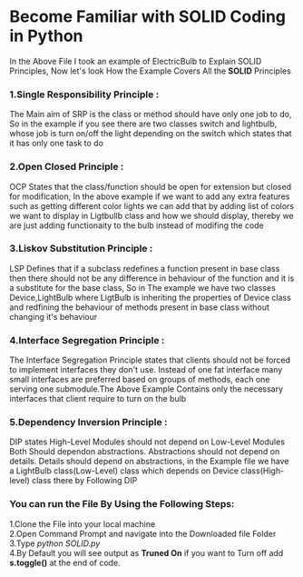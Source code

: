 # Become Familiar with SOLID Coding in Python
In the Above File I took an example of ElectricBulb to Explain SOLID Principles, Now let's look How the Example Covers All the **SOLID** Principles
### 1.Single Responsibility Principle : 
The Main aim of SRP is the class or method should have only one job to do, So in the example if you see there are two classes switch and lightbulb, whose job is turn on/off the light depending on the switch which states that it has only one task to do 
### 2.Open Closed Principle : 
OCP States that the class/function should be open for extension but closed for modification, In the above example if we want to add any extra features such as getting different color lights we can add that by adding list of colors we want to display in Ligtbullb class and how we should display, thereby we are just adding functionaity to the bulb instead of modifing the code
### 3.Liskov Substitution Principle :
LSP Defines that if a subclass redefines a function present in base class then there should not be any difference in behaviour of the function and it is a substitute for the base class, So in The example we have two classes Device,LightBulb where LigtBulb is inheriting the properties of Device class and redfining the behaviour of methods present in base class without changing it's behaviour
### 4.Interface Segregation Principle :
The Interface Segregation Principle states that clients should not be forced to implement interfaces they don't use. Instead of one fat interface many small interfaces are preferred based on groups of methods, each one serving one submodule.The Above Example Contains only the necessary interfaces that client require to turn on the bulb
### 5.Dependency Inversion Principle :
DIP states High-Level Modules should not depend on Low-Level Modules Both Should dependon abstractions. Abstractions should not depend on details. Details should depend on abstractions, in the Example file we have a LightBulb class(Low-Level) class which depends on Device class(High-level) class there by Following DIP

### You can run the File By Using the Following Steps:
1.Clone the File into your local machine<br>
2.Open Command Prompt and navigate into the Downloaded file Folder<br>
3.Type *python SOLID.py*<br>
4.By Default you will see output as **Truned On** if you want to Turn off add **s.toggle()** at the end of code.<br>
